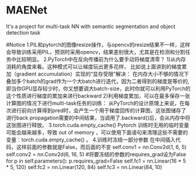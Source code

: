 # MAENet
It's a project for multi-task NN with semantic segmentation and object detection task

#Notice
1.PIL和pytorch的图像resize操作，与opencv的resize结果不一样，这样会导致训练采用PIL，预测时采用opencv，结果差别很大，尤其是在检测和分割任务中比较明显。
2.PyTorch中在反向传播前为什么要手动将梯度清零？
1)从内存消耗的角度来看。这种模式可以让梯度玩出更多花样，
  比如说上面讲到的梯度累加（gradient accumulation）实现的“显存受限”解决：
  在内存大小不够的情况下叠加多个batch的grad作为一个大batch进行迭代，因为二者得到的梯度是等价的,即当你GPU显存较少时，你又想要调大batch-size，此时你就可以利用PyTorch的这个性质进行梯度的累加来进行backward
2)利用梯度累加，可以在最多保存一张计算图的情况下进行multi-task任务的训练：
  从PyTorch的设计原理上来说，在每次进行前向计算得到pred时，会产生一个用于梯度回传的计算图，这张图储存了进行back propagation需要的中间结果，当调用了.backward()后，会从内存中将这张图进行释放。
3.torch.cuda.empty_cache()
Pytorch 训练时无用的临时变量可能会越来越多，导致 out of memory ，可以使用下面语句来清理这些不需要的变量：torch.cuda.empty_cache() 。
4.训练时冻结一部分参数
  在中间插入代码，这样前面的参数就是False，而后面的不变
  self.conv1 = nn.Conv2d(1, 6, 5)
  self.conv2 = nn.Conv2d(6, 16, 5)
  #将要冻结的参数的requires_grad设为False
  for p in self.parameters():
  p.requires_grad=False
  self.fc1 = nn.Linear(16 * 5 * 5, 120)
  self.fc2 = nn.Linear(120, 84)
  self.fc3 = nn.Linear(84, 10)